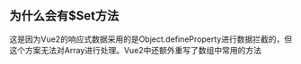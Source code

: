 ## 为什么会有$Set方法

这是因为Vue2的响应式数据采用的是Object.defineProperty进行数据拦截的，但这个方案无法对Array进行处理。Vue2中还额外重写了数组中常用的方法

